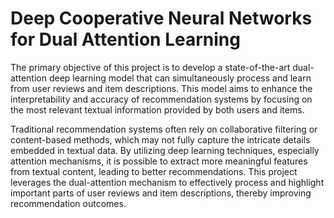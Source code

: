 # Deep Cooperative Neural Networks for Dual Attention Learning

The primary objective of this project is to develop a state-of-the-art dual-attention deep learning model that can simultaneously process and learn from user reviews and item descriptions. This model aims to enhance the interpretability and accuracy of recommendation systems by focusing on the most relevant textual information provided by both users and items.


Traditional recommendation systems often rely on collaborative filtering or content-based methods, which may not fully capture the intricate details embedded in textual data. By utilizing deep learning techniques, especially attention mechanisms, it is possible to extract more meaningful features from textual content, leading to better recommendations. This project leverages the dual-attention mechanism to effectively process and highlight important parts of user reviews and item descriptions, thereby improving recommendation outcomes.
